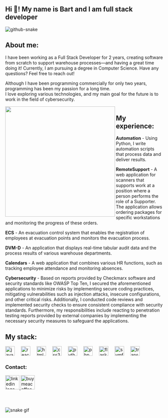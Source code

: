 <h2 align="left">Hi 👋! My name is Bart and I am full stack developer</h2>

<picture>
  <source media="(prefers-color-scheme: dark)" srcset="github-snake-dark.svg" />
  <source media="(prefers-color-scheme: light)" srcset="github-snake.svg" />
  <img alt="github-snake" src="github-snake.svg" />
</picture>

## About me:
I have been working as a Full Stack Developer for 2 years, creating software from scratch to support warehouse processes—and having a great time doing it! Currently, I am pursuing a degree in Computer Science. Have any questions? Feel free to reach out!

Although I have been programming commercially for only two years, programming has been my passion for a long time.  
I love exploring various technologies, and my main goal for the future is to work in the field of cybersecurity.


<img align="left" height="350" src="https://media1.tenor.com/m/pPKOYQpTO8AAAAAd/monkey-developer.gif"  />


# 
## My experience:
**Automation** - Using Python, I write automation scripts that process data and deliver results.

**RemoteSupport** - A web application for scanners that supports work at a position where a person performs the role of a Supporter. The application allows ordering packages for specific workstations and monitoring the progress of these orders.

**ECS** - An evacuation control system that enables the registration of employees at evacuation points and monitors the evacuation process.

**DVM-D** - An application that displays real-time tabular audit data and the process results of various warehouse departments.

**Calendars** - A web application that combines various HR functions, such as tracking employee attendance and monitoring absences.

**Cybersecurity** - Based on reports provided by Checkmarx software and security standards like OWASP Top Ten, I secured the aforementioned applications to minimize risks by implementing secure coding practices, mitigating vulnerabilities such as injection attacks, insecure configurations, and other critical risks. Additionally, I conducted code reviews and implemented security checks to ensure consistent compliance with security standards.
Furthermore, my responsibilities include reacting to penetration testing reports provided by external companies by implementing the necessary security measures to safeguard the applications.



## My stack:

<div align="left">
  <img src="https://cdn.jsdelivr.net/gh/devicons/devicon/icons/javascript/javascript-original.svg" height="30" alt="javascript logo"  />
  <img width="12" />
  <img src="https://cdn.jsdelivr.net/gh/devicons/devicon/icons/react/react-original.svg" height="30" alt="react logo"  />
  <img width="12" />
  <img src="https://cdn.jsdelivr.net/gh/devicons/devicon/icons/html5/html5-original.svg" height="30" alt="html5 logo"  />
  <img width="12" />
  <img src="https://cdn.jsdelivr.net/gh/devicons/devicon/icons/css3/css3-original.svg" height="30" alt="css3 logo"  />
  <img width="12" />
  <img src="https://cdn.jsdelivr.net/gh/devicons/devicon/icons/python/python-original.svg" height="30" alt="python logo"  />
  <img width="12" />
  <img src="https://cdn.jsdelivr.net/gh/devicons/devicon/icons/php/php-original.svg" height="30" alt="php logo"  />
  <img width="12" />
  <img src="https://cdn.jsdelivr.net/gh/devicons/devicon/icons/flask/flask-original.svg" height="30" alt="flask logo"  />
  <img width="12" />
  <img src="https://cdn.jsdelivr.net/gh/devicons/devicon/icons/symfony/symfony-original.svg" height="30" alt="symfony logo"  />
  <img width="12" />
  <img src="https://cdn.worldvectorlogo.com/logos/t-sql.svg" height="30" alt="transact-sql logo"  />
</div>

### Contact:

<div align="left">
  <a href="https://www.linkedin.com/in/bart%C5%82omiej-barszczewski-full-stack/" target="_blank">
  <img src="https://img.shields.io/static/v1?message=LinkedIn&logo=linkedin&label=&color=0077B5&logoColor=white&labelColor=&style=for-the-badge" height="45" alt="linkedin logo"  />
  </a>
  <a href="https://buymeacoffee.com/sphinnx" target="_blank">
  <img src="https://media2.giphy.com/media/v1.Y2lkPTc5MGI3NjExMW0zeTlqeGoyZm13MW01emNyeGJlOG9ycWt4dmVyNzBieHd5MzAyYiZlcD12MV9pbnRlcm5hbF9naWZfYnlfaWQmY3Q9cw/TDQOtnWgsBx99cNoyH/giphy.gif" height="45" alt="buymeacoffee logo" />
  </a>
</div>

###
<br clear="both">

![snake gif](https://github.combartek-barszczewski/bartek-barszczewski/blob/output/github-contribution-grid-snake.gif)
